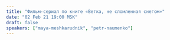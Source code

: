 ```yaml
---
title: "Фильм-сериал по книге «Ветка, не сломленная снегом»"
date: "02 Feb 21 19:00 MSK"
draft: false
speakers: ["maya-meshkarudnik", "petr-naumenko"] 
---
```

